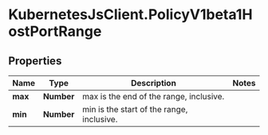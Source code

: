 # KubernetesJsClient.PolicyV1beta1HostPortRange

## Properties
Name | Type | Description | Notes
------------ | ------------- | ------------- | -------------
**max** | **Number** | max is the end of the range, inclusive. | 
**min** | **Number** | min is the start of the range, inclusive. | 


